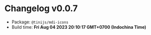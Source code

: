 # Changelog v0.0.7

- Package: `@tinijs/mdi-icons`
- Build time: **Fri Aug 04 2023 20:10:17 GMT+0700 (Indochina Time)**

